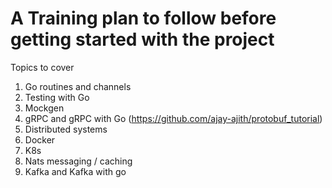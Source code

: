 # A Training plan to follow before getting started with the project

Topics to cover

1. Go routines and channels
2. Testing with Go
3. Mockgen
4. gRPC and gRPC with Go (https://github.com/ajay-ajith/protobuf_tutorial)
5. Distributed systems
6. Docker
7. K8s
8. Nats messaging / caching
9. Kafka and Kafka with go
